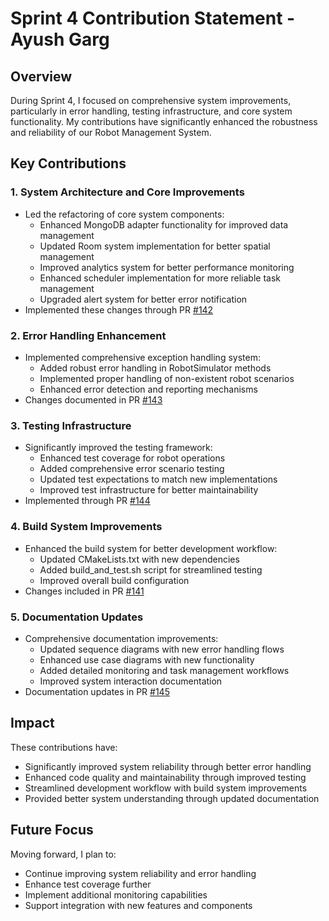 # Sprint 4 Contribution Statement - Ayush Garg

## Overview

During Sprint 4, I focused on comprehensive system improvements, particularly in error handling, testing infrastructure, and core system functionality. My contributions have significantly enhanced the robustness and reliability of our Robot Management System.

## Key Contributions

### 1. System Architecture and Core Improvements
- Led the refactoring of core system components:
  - Enhanced MongoDB adapter functionality for improved data management
  - Updated Room system implementation for better spatial management
  - Improved analytics system for better performance monitoring
  - Enhanced scheduler implementation for more reliable task management
  - Upgraded alert system for better error notification
- Implemented these changes through PR [#142](https://github.com/ur-swe-fa24/main-project-winners-inc/pull/142)

### 2. Error Handling Enhancement
- Implemented comprehensive exception handling system:
  - Added robust error handling in RobotSimulator methods
  - Implemented proper handling of non-existent robot scenarios
  - Enhanced error detection and reporting mechanisms
- Changes documented in PR [#143](https://github.com/ur-swe-fa24/main-project-winners-inc/pull/143)

### 3. Testing Infrastructure
- Significantly improved the testing framework:
  - Enhanced test coverage for robot operations
  - Added comprehensive error scenario testing
  - Updated test expectations to match new implementations
  - Improved test infrastructure for better maintainability
- Implemented through PR [#144](https://github.com/ur-swe-fa24/main-project-winners-inc/pull/144)

### 4. Build System Improvements
- Enhanced the build system for better development workflow:
  - Updated CMakeLists.txt with new dependencies
  - Added build_and_test.sh script for streamlined testing
  - Improved overall build configuration
- Changes included in PR [#141](https://github.com/ur-swe-fa24/main-project-winners-inc/pull/141)

### 5. Documentation Updates
- Comprehensive documentation improvements:
  - Updated sequence diagrams with new error handling flows
  - Enhanced use case diagrams with new functionality
  - Added detailed monitoring and task management workflows
  - Improved system interaction documentation
- Documentation updates in PR [#145](https://github.com/ur-swe-fa24/main-project-winners-inc/pull/145)

## Impact

These contributions have:
- Significantly improved system reliability through better error handling
- Enhanced code quality and maintainability through improved testing
- Streamlined development workflow with build system improvements
- Provided better system understanding through updated documentation

## Future Focus

Moving forward, I plan to:
- Continue improving system reliability and error handling
- Enhance test coverage further
- Implement additional monitoring capabilities
- Support integration with new features and components
